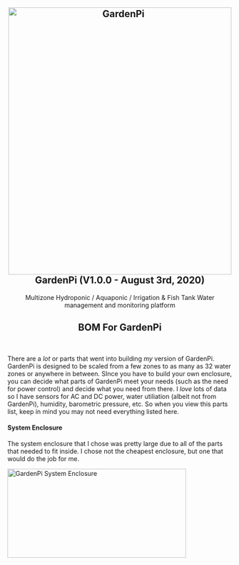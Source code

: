 <h2 align="center">
  <a name="gardenpi_logo" href="https://github.com/rjsears/GardenPi"><img src="https://github.com/rjsears/GardenPi/blob/master/images/gardenpi_cover.jpg" alt="GardenPi" height="600" width="500"></a>
  <br>
  GardenPi (V1.0.0 - August 3rd, 2020)
  </h2>
  <p align="center">
  Multizone Hydroponic / Aquaponic / Irrigation &amp; Fish Tank Water management and monitoring platform
  </p>
<h2 align="center">BOM For GardenPi</h2>
<br>

There are a <em>lot</em> or parts that went into building <em>my</em> version of GardenPi. GardenPi is designed to be scaled from a few zones to as many as 32 water zones or anywhere in between. SInce you have to build your own enclosure, you can decide what parts of GardenPi meet your needs (such as the need for power control) and decide what you need from there. I <em>love</em> lots of data so I have sensors for AC and DC power, water utiliation (albeit not from GardenPi), humidity, barometric pressure, etc. So when you view this parts list, keep in mind you may not need everything listed here.

#### System Enclosure
The system enclosure that I chose was pretty large due to all of the parts that needed to fit inside. I chose not the cheapest enclosure, but one that would do the job for me.

<img src="https://github.com/rjsears/GardenPi/blob/master/images/gardenpi_system_enclosure.jpg" alt="GardenPi System Enclosure" height="200" width="400">

